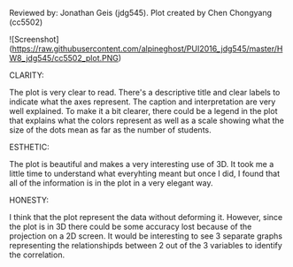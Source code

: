 Reviewed by: Jonathan Geis (jdg545). Plot created by Chen Chongyang (cc5502)

![Screenshot] (https://raw.githubusercontent.com/alpineghost/PUI2016_jdg545/master/HW8_jdg545/cc5502_plot.PNG)

CLARITY: 

The plot is very clear to read. There's a descriptive title and clear labels to indicate what the axes represent. The caption and interpretation are very well explained.
To make it a bit clearer, there could be a legend in the plot that explains what the colors represent as well as a scale showing what the size of the dots mean as far as the number of students.

ESTHETIC: 

The plot is beautiful and makes a very interesting use of 3D. It took me a little time to understand what everyhting meant but once I did, I found that all of the information is in the plot in a very elegant way.

HONESTY: 

I think that the plot represent the data without deforming it. However, since the plot is in 3D there could be some accuracy lost because of the projection on a 2D screen. It would be interesting to see 3 separate graphs representing the relationshipds between 2 out of the 3 variables to identify the correlation.

